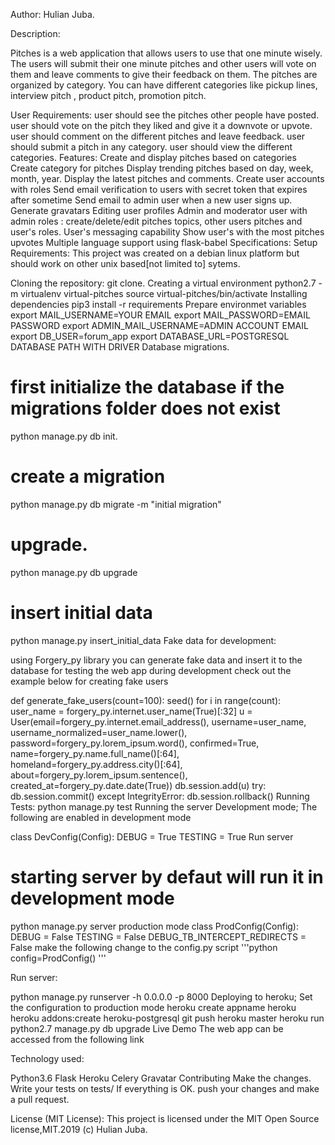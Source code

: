 Author: Hulian Juba.

Description:

Pitches is a web application that allows users to use that one minute wisely. The users will submit their one minute pitches and other users will vote on them and leave comments to give their feedback on them. The pitches are organized by category. You can have different categories like pickup lines, interview pitch , product pitch, promotion pitch.

User Requirements:
user should see the pitches other people have posted.
user should vote on the pitch they liked and give it a downvote or upvote.
user should comment on the different pitches and leave feedback.
user should submit a pitch in any category.
user should view the different categories.
Features:
 Create and display pitches based on categories
 Create category for pitches
 Display trending pitches based on day, week, month, year.
 Display the latest pitches and comments.
 Create user accounts with roles
 Send email verification to users with secret token that expires after sometime
 Send email to admin user when a new user signs up.
 Generate gravatars
 Editing user profiles
 Admin and moderator user with admin roles : create/delete/edit pitches topics, other users pitches and user's roles.
 User's messaging capability
 Show user's with the most pitches upvotes
 Multiple language support using flask-babel
Specifications:
Setup
Requirements:
This project was created on a debian linux platform but should work on other unix based[not limited to] sytems.

Cloning the repository:
git clone.
Creating a virtual environment
python2.7 -m virtualenv virtual-pitches
source virtual-pitches/bin/activate
Installing dependencies
pip3 install -r requirements
Prepare environmet variables
 export MAIL_USERNAME=YOUR EMAIL
 export MAIL_PASSWORD=EMAIL PASSWORD
 export ADMIN_MAIL_USERNAME=ADMIN ACCOUNT EMAIL
 export DB_USER=forum_app
 export DATABASE_URL=POSTGRESQL DATABASE PATH WITH DRIVER
Database migrations.
# first initialize the database if the migrations folder does not exist
python manage.py db init.
# create  a migration
python manage.py db migrate -m "initial migration"
# upgrade.
python manage.py db upgrade
# insert initial data
python manage.py insert_initial_data
Fake data for development:

using Forgery_py library you can generate fake data and insert it to the database for testing the web app during development check out the example below for creating fake users

def generate_fake_users(count=100):
    seed()
    for i in range(count):
        user_name = forgery_py.internet.user_name(True)[:32]
        u = User(email=forgery_py.internet.email_address(),
                 username=user_name,
                 username_normalized=user_name.lower(),
                 password=forgery_py.lorem_ipsum.word(),
                 confirmed=True,
                 name=forgery_py.name.full_name()[:64],
                 homeland=forgery_py.address.city()[:64],
                 about=forgery_py.lorem_ipsum.sentence(),
                 created_at=forgery_py.date.date(True))
        db.session.add(u)
        try:
            db.session.commit()
        except IntegrityError:
            db.session.rollback()
Running Tests:
python manage.py test
Running the server
Development mode;
The following are enabled in development mode

class DevConfig(Config):
    DEBUG = True
    TESTING = True
Run server

# starting server by defaut will run it in development mode
python manage.py server
production mode
class ProdConfig(Config):
    DEBUG = False
    TESTING = False
    DEBUG_TB_INTERCEPT_REDIRECTS = False
make the following change to the config.py script '''python config=ProdConfig() '''

Run server:

python manage.py runserver -h 0.0.0.0 -p 8000
Deploying to heroku;
Set the configuration to production mode
heroku create appname
heroku heroku addons:create heroku-postgresql
git push heroku master
heroku run python2.7 manage.py db upgrade
Live Demo
The web app can be accessed from the following link 

Technology used:

Python3.6
Flask
Heroku
Celery
Gravatar
Contributing
Make the changes.
Write your tests on tests/
If everything is OK. push your changes and make a pull request.

License (MIT License):
This project is licensed under the MIT Open Source license,MIT.2019 (c) Hulian Juba.